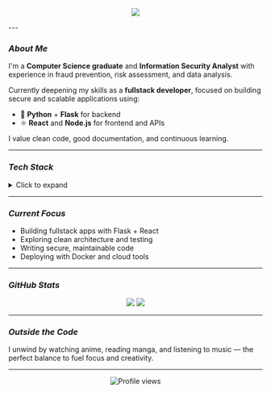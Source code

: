 <p align="center">
  <img src="https://readme-typing-svg.herokuapp.com/?lines=Hi,+I'm+Gabriel+Matozo;Infosec+Analyst+%26+Fullstack+Dev+in+Progress;Python+%7C+Flask+%7C+React+%7C+Node.js&center=true&width=500&height=50">
</p>
---

### *About Me*

I'm a **Computer Science graduate** and **Information Security Analyst** with experience in fraud prevention, risk assessment, and data analysis.

Currently deepening my skills as a **fullstack developer**, focused on building secure and scalable applications using:
- 🐍 **Python** + **Flask** for backend  
- ⚛️ **React** and **Node.js** for frontend and APIs

I value clean code, good documentation, and continuous learning.

---

### *Tech Stack*

<details>
<summary>Click to expand</summary>

**Languages**  
Python, JavaScript, TypeScript, Java, PHP, HTML, CSS

**Frameworks & Tools**  
Flask, Node.js, React, Git, Linux, Postman, Jira, Confluence

**Other**  
Basic vulnerability analysis, RESTful APIs, authentication, data validation

</details>

---

### *Current Focus*

- Building fullstack apps with Flask + React  
- Exploring clean architecture and testing  
- Writing secure, maintainable code  
- Deploying with Docker and cloud tools  

---

### *GitHub Stats*

<p align="center">
  <img src="https://github-readme-stats.vercel.app/api?username=GabrielMatozo&show_icons=true&theme=tokyonight&hide_border=true" />
  <img src="https://github-readme-streak-stats.herokuapp.com?user=GabrielMatozo&theme=tokyonight&hide_border=true" />
</p>

---

### *Outside the Code*

I unwind by watching anime, reading manga, and listening to music — the perfect balance to fuel focus and creativity.

---

<p align="center">
  <img src="https://komarev.com/ghpvc/?username=GabrielMatozo&style=flat-square&color=blue" alt="Profile views" />
</p>
